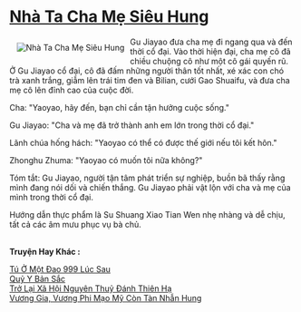 <a href="https://truyentiki.com/nha-ta-cha-me-sieu-hung.33540/" title="Nhà Ta Cha Mẹ Siêu Hung"><h1>Nhà Ta Cha Mẹ Siêu Hung</h1></a><div style="display:table"><img align="right" style="float: left; padding: 10px;" src="https://truyentiki.com/a/img/str/src/33540.jpg" alt="Nhà Ta Cha Mẹ Siêu Hung">Gu Jiayao đưa cha mẹ đi ngang qua và đến thời cổ đại. Vào thời hiện đại, cha mẹ cô đã chiều chuộng cô như một cô gái quyến rũ. Ở Gu Jiayao cổ đại, cô đã đấm những người thân tốt nhất, xé xác con chó trà xanh trắng, giẫm lên trái tim đen và Bilian, cưới Gao Shuaifu, và đưa cha mẹ cô lên đỉnh cao của cuộc đời. <p></p> Cha: "Yaoyao, hãy đến, bạn chỉ cần tận hưởng cuộc sống." <p></p> Gu Jiayao: "Cha và mẹ đã trở thành anh em lớn trong thời cổ đại." <p></p> Lãnh chúa hống hách: "Yaoyao có thể có được thế giới nếu tôi kết hôn." <p></p> Zhonghu Zhuma: "Yaoyao có muốn tôi nữa không?" <p></p> Tóm tắt: Gu Jiayao, người tận tâm phát triển sự nghiệp, buồn bã thấy rằng mình đang nói dối và chiến thắng. Gu Jiayao phải vật lộn với cha và mẹ của mình trong thời cổ đại. <p></p> Hướng dẫn thực phẩm là Su Shuang Xiao Tian Wen nhẹ nhàng và dễ chịu, tất cả các âm mưu phục vụ bà chủ.</div><p><br><b>Truyện Hay Khác :</b></p><a href="https://truyentiki.com/tu-o-mot-dao-999-luc-sau.33539/" alt="Tú Ở Một Đao 999 Lúc Sau">Tú Ở Một Đao 999 Lúc Sau</a><br/><a href="https://github.com/nownovels/top500/tree/master/truyenhay/33641/" alt="Quỷ Y Bản Sắc">Quỷ Y Bản Sắc</a><br/><a href="https://github.com/nownovels/top500/tree/master/truyenhay/33711/" alt="Trở Lại Xã Hội Nguyên Thuỷ Đánh Thiên Hạ">Trở Lại Xã Hội Nguyên Thuỷ Đánh Thiên Hạ</a><br/><a href="https://github.com/nownovels/top500/tree/master/truyenhay/33634/" alt="Vương Gia, Vương Phi Mạo Mỹ Còn Tàn Nhẫn Hung">Vương Gia, Vương Phi Mạo Mỹ Còn Tàn Nhẫn Hung</a><br/>